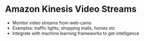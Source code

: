
# Amazon Kinesis Video Streams
- Monitor video streams from web-cams
- Examples: traffic lights, shopping malls, homes etc
- Integrate with machine learning frameworks to get intelligence